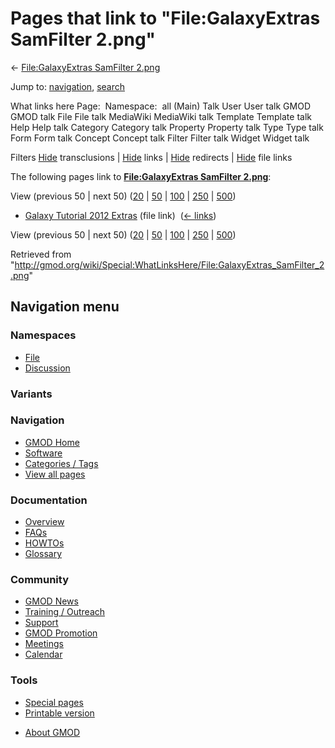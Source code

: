 <div id="mw-page-base" class="noprint">

</div>

<div id="mw-head-base" class="noprint">

</div>

<div id="content" class="mw-body" role="main">

<span id="top"></span>

<div id="mw-js-message" style="display:none;">

</div>



# <span dir="auto">Pages that link to "File:GalaxyExtras SamFilter 2.png"</span>

<div id="bodyContent">

<div id="contentSub">

← [File:GalaxyExtras SamFilter
2.png](/wiki/File:GalaxyExtras_SamFilter_2.png "File:GalaxyExtras SamFilter 2.png")

</div>

<div id="jump-to-nav" class="mw-jump">

Jump to: [navigation](#mw-navigation), [search](#p-search)

</div>

<div id="mw-content-text">

What links here Page:  Namespace:  all (Main) Talk User User talk GMOD
GMOD talk File File talk MediaWiki MediaWiki talk Template Template talk
Help Help talk Category Category talk Property Property talk Type Type
talk Form Form talk Concept Concept talk Filter Filter talk Widget
Widget talk

Filters
[Hide](/mediawiki/index.php?title=Special:WhatLinksHere/File:GalaxyExtras_SamFilter_2.png&hidetrans=1 "Special:WhatLinksHere/File:GalaxyExtras SamFilter 2.png")
transclusions \|
[Hide](/mediawiki/index.php?title=Special:WhatLinksHere/File:GalaxyExtras_SamFilter_2.png&hidelinks=1 "Special:WhatLinksHere/File:GalaxyExtras SamFilter 2.png")
links \|
[Hide](/mediawiki/index.php?title=Special:WhatLinksHere/File:GalaxyExtras_SamFilter_2.png&hideredirs=1 "Special:WhatLinksHere/File:GalaxyExtras SamFilter 2.png")
redirects \|
[Hide](/mediawiki/index.php?title=Special:WhatLinksHere/File:GalaxyExtras_SamFilter_2.png&hideimages=1 "Special:WhatLinksHere/File:GalaxyExtras SamFilter 2.png")
file links

The following pages link to **[File:GalaxyExtras SamFilter
2.png](/wiki/File:GalaxyExtras_SamFilter_2.png "File:GalaxyExtras SamFilter 2.png")**:

View (previous 50 \| next 50)
([20](/mediawiki/index.php?title=Special:WhatLinksHere/File:GalaxyExtras_SamFilter_2.png&limit=20 "Special:WhatLinksHere/File:GalaxyExtras SamFilter 2.png")
\|
[50](/mediawiki/index.php?title=Special:WhatLinksHere/File:GalaxyExtras_SamFilter_2.png&limit=50 "Special:WhatLinksHere/File:GalaxyExtras SamFilter 2.png")
\|
[100](/mediawiki/index.php?title=Special:WhatLinksHere/File:GalaxyExtras_SamFilter_2.png&limit=100 "Special:WhatLinksHere/File:GalaxyExtras SamFilter 2.png")
\|
[250](/mediawiki/index.php?title=Special:WhatLinksHere/File:GalaxyExtras_SamFilter_2.png&limit=250 "Special:WhatLinksHere/File:GalaxyExtras SamFilter 2.png")
\|
[500](/mediawiki/index.php?title=Special:WhatLinksHere/File:GalaxyExtras_SamFilter_2.png&limit=500 "Special:WhatLinksHere/File:GalaxyExtras SamFilter 2.png"))

- [Galaxy Tutorial 2012
  Extras](/wiki/Galaxy_Tutorial_2012_Extras "Galaxy Tutorial 2012 Extras")
  (file link) ‎ <span class="mw-whatlinkshere-tools">([←
  links](/mediawiki/index.php?title=Special:WhatLinksHere&target=Galaxy+Tutorial+2012+Extras "Special:WhatLinksHere"))</span>

View (previous 50 \| next 50)
([20](/mediawiki/index.php?title=Special:WhatLinksHere/File:GalaxyExtras_SamFilter_2.png&limit=20 "Special:WhatLinksHere/File:GalaxyExtras SamFilter 2.png")
\|
[50](/mediawiki/index.php?title=Special:WhatLinksHere/File:GalaxyExtras_SamFilter_2.png&limit=50 "Special:WhatLinksHere/File:GalaxyExtras SamFilter 2.png")
\|
[100](/mediawiki/index.php?title=Special:WhatLinksHere/File:GalaxyExtras_SamFilter_2.png&limit=100 "Special:WhatLinksHere/File:GalaxyExtras SamFilter 2.png")
\|
[250](/mediawiki/index.php?title=Special:WhatLinksHere/File:GalaxyExtras_SamFilter_2.png&limit=250 "Special:WhatLinksHere/File:GalaxyExtras SamFilter 2.png")
\|
[500](/mediawiki/index.php?title=Special:WhatLinksHere/File:GalaxyExtras_SamFilter_2.png&limit=500 "Special:WhatLinksHere/File:GalaxyExtras SamFilter 2.png"))

</div>

<div class="printfooter">

Retrieved from
"<http://gmod.org/wiki/Special:WhatLinksHere/File:GalaxyExtras_SamFilter_2.png>"

</div>

<div id="catlinks" class="catlinks catlinks-allhidden">

</div>

<div class="visualClear">

</div>

</div>

</div>

<div id="mw-navigation">

## Navigation menu

<div id="mw-head">



<div id="left-navigation">

<div id="p-namespaces" class="vectorTabs" role="navigation"
aria-labelledby="p-namespaces-label">

### Namespaces

- <span id="ca-nstab-image"><a href="/wiki/File:GalaxyExtras_SamFilter_2.png" accesskey="c"
  title="View the file page [c]">File</a></span>
- <span id="ca-talk"><a
  href="/mediawiki/index.php?title=File_talk:GalaxyExtras_SamFilter_2.png&amp;action=edit&amp;redlink=1"
  accesskey="t"
  title="Discussion about the content page [t]">Discussion</a></span>

</div>

<div id="p-variants" class="vectorMenu emptyPortlet" role="navigation"
aria-labelledby="p-variants-label">

### 

### Variants[](#)

<div class="menu">

</div>

</div>

</div>





</div>

</div>

</div>

<div id="mw-panel">

<div id="p-logo" role="banner">

<a href="/wiki/Main_Page"
style="background-image: url(http://gmod.org/images/GMOD-cogs.png);"
title="Visit the main page"></a>

</div>

<div id="p-Navigation" class="portal" role="navigation"
aria-labelledby="p-Navigation-label">

### Navigation

<div class="body">

- <span id="n-GMOD-Home">[GMOD Home](/wiki/Main_Page)</span>
- <span id="n-Software">[Software](/wiki/GMOD_Components)</span>
- <span id="n-Categories-.2F-Tags">[Categories /
  Tags](/wiki/Categories)</span>
- <span id="n-View-all-pages">[View all
  pages](/wiki/Special:AllPages)</span>

</div>

</div>

<div id="p-Documentation" class="portal" role="navigation"
aria-labelledby="p-Documentation-label">

### Documentation

<div class="body">

- <span id="n-Overview">[Overview](/wiki/Overview)</span>
- <span id="n-FAQs">[FAQs](/wiki/Category:FAQ)</span>
- <span id="n-HOWTOs">[HOWTOs](/wiki/Category:HOWTO)</span>
- <span id="n-Glossary">[Glossary](/wiki/Glossary)</span>

</div>

</div>

<div id="p-Community" class="portal" role="navigation"
aria-labelledby="p-Community-label">

### Community

<div class="body">

- <span id="n-GMOD-News">[GMOD News](/wiki/GMOD_News)</span>
- <span id="n-Training-.2F-Outreach">[Training /
  Outreach](/wiki/Training_and_Outreach)</span>
- <span id="n-Support">[Support](/wiki/Support)</span>
- <span id="n-GMOD-Promotion">[GMOD
  Promotion](/wiki/GMOD_Promotion)</span>
- <span id="n-Meetings">[Meetings](/wiki/Meetings)</span>
- <span id="n-Calendar">[Calendar](/wiki/Calendar)</span>

</div>

</div>

<div id="p-tb" class="portal" role="navigation"
aria-labelledby="p-tb-label">

### Tools

<div class="body">

- <span id="t-specialpages"><a href="/wiki/Special:SpecialPages" accesskey="q"
  title="A list of all special pages [q]">Special pages</a></span>
- <span id="t-print"><a
  href="/mediawiki/index.php?title=Special:WhatLinksHere/File:GalaxyExtras_SamFilter_2.png&amp;printable=yes"
  rel="alternate" accesskey="p"
  title="Printable version of this page [p]">Printable version</a></span>

</div>

</div>

</div>

</div>

<div id="footer" role="contentinfo">

- <span id="footer-places-about">[About
  GMOD](/wiki/GMOD:About "GMOD:About")</span>

<!-- -->






</div>

